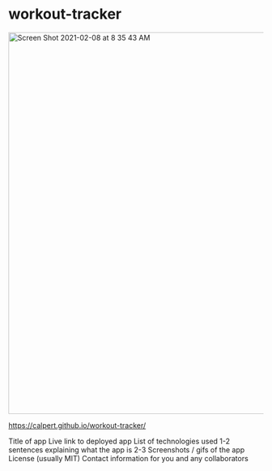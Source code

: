 # workout-tracker

<img width="752" alt="Screen Shot 2021-02-08 at 8 35 43 AM" src="https://user-images.githubusercontent.com/68295354/107234063-e4fc4800-69e8-11eb-935f-640c6d3e65f2.png">

https://calpert.github.io/workout-tracker/

Title of app
Live link to deployed app
List of technologies used
1-2 sentences explaining what the app is
2-3 Screenshots / gifs of the app
License (usually MIT)
Contact information for you and any collaborators

